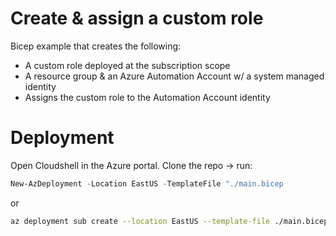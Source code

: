 # Create & assign a custom role  

Bicep example that creates the following:  

* A custom role deployed at the subscription scope  
* A resource group & an Azure Automation Account w/ a system managed identity  
* Assigns the custom role to the Automation Account identity  

# Deployment  

Open Cloudshell in the Azure portal. Clone the repo -> run:

```Powershell  
New-AzDeployment -Location EastUS -TemplateFile "./main.bicep
```  

or  

```bash  
az deployment sub create --location EastUS --template-file ./main.bicep  
```  
